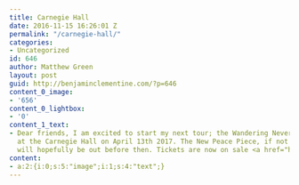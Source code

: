 ```yaml
---
title: Carnegie Hall
date: 2016-11-15 16:26:01 Z
permalink: "/carnegie-hall/"
categories:
- Uncategorized
id: 646
author: Matthew Green
layout: post
guid: http://benjaminclementine.com/?p=646
content_0_image:
- '656'
content_0_lightbox:
- '0'
content_1_text:
- Dear friends, I am excited to start my next tour; the Wandering Never Ends Tour,
  at the Carnegie Hall on April 13th 2017. The New Peace Piece, if not yet spent,
  will hopefully be out before then. Tickets are now on sale <a href="http://benjaminclementine.com/performance/">HERE</a>.
content:
- a:2:{i:0;s:5:"image";i:1;s:4:"text";}
---
```


